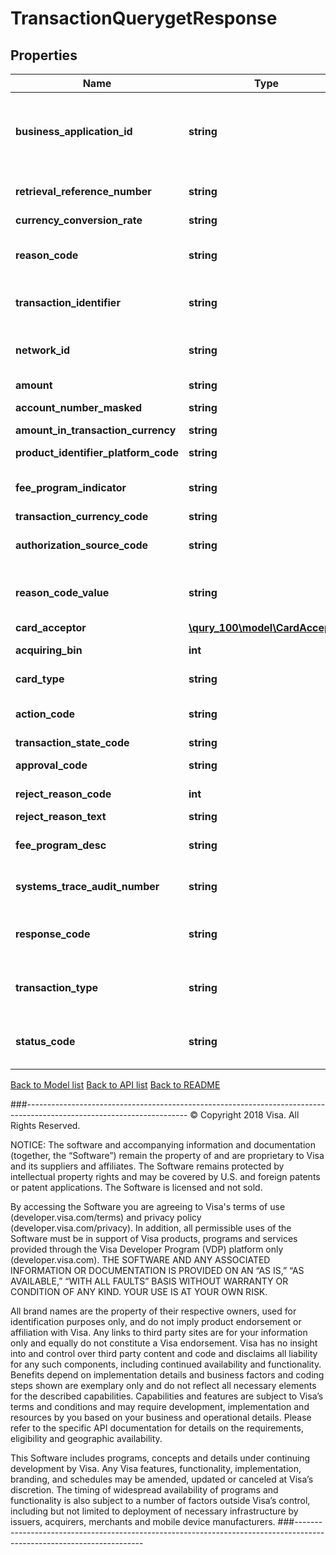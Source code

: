 # TransactionQuerygetResponse

## Properties
Name | Type | Description | Notes
------------ | ------------- | ------------- | -------------
**business_application_id** | **string** | Business Application ID indicates to the type of Transaction that has taken place. &lt;br/&gt; Valid Values include* &lt;br/&gt; &lt;ul&gt; &lt;li&gt; AA - Account to Account &lt;/li&gt; &lt;li&gt; BB - Business to Business &lt;/li&gt; &lt;li&gt; BI - Money Transfer (bank-initiated) &lt;/li&gt; &lt;li&gt; CP - Card Bill Payment &lt;/li&gt; &lt;/ul&gt; &lt;br/&gt; For more information visit &lt;a href&#x3D;\&quot;/request_response_codes#business_application_identifier\&quot;&gt;Visa Developer Platform Documentation &lt;/a&gt; | [optional] 
**retrieval_reference_number** | **string** | A value used to tie together service calls related to a single financial transaction. This is the same as retrievalReferenceNumber previously sent in the request for PullFunds, PushFunds or ReverseFunds transaction API calls. | 
**currency_conversion_rate** | **string** | Currency conversion rate taken place at Acquirer&#39;s end. | [optional] 
**reason_code** | **string** | The reason code description contains the reason explaining:&lt;ul&gt;&lt;li&gt; An acquirer-generated advice, reversal, cancellation, adjustment, chargeback (validation request or advice).&lt;/li&gt;&lt;li&gt; A chargeback reversal, representment (validation request or advice). &lt;/li&gt; etc. | [optional] 
**transaction_identifier** | **string** | The VisaNet reference number for the transaction. This is the same transactionIdentifier previously received in the response for PullFunds, PushFunds or ReverseFunds transaction API calls. | 
**network_id** | **string** | Network ID on which the transaction was performed. &lt;br/&gt; Takes the format of 000x where x is a number. &lt;br/&gt; Valid Values include* &lt;br/&gt; 0002 - Visa/PLUS &lt;br/&gt; 0016 - Maestro &lt;br/&gt; 0003 - Interlink &lt;br/&gt; 0008,0010,0011,0012,0015 - Star | [optional] 
**amount** | **string** | This is the transaction amount expressed in U.S. Dollars. Derived internally. | [optional] 
**account_number_masked** | **string** | Contains the masked PAN number. Populated from the primary account number (PAN) contained in the original authorization request. | [optional] 
**amount_in_transaction_currency** | **string** | This is the transaction amount in original transaction currency. | [optional] 
**product_identifier_platform_code** | **string** | Product Identifier Platform Code. &lt;br/&gt; Valid Values include* &lt;br/&gt; BZ - Business &lt;br/&gt; CN - Consumer &lt;br/&gt; CO - Commercial &lt;br/&gt; GV - Government | [optional] 
**fee_program_indicator** | **string** | This field contains an interchange reimbursement fee program indicator (FPI), which is used in assessing the fee amount applied to financial transactions that were originally sent. | [optional] 
**transaction_currency_code** | **string** | 3-character numeric currency code of the transaction. | [optional] 
**authorization_source_code** | **string** | STIP (Stand-in Parameters) Advice Code. &lt;br/&gt; Valid Values include* &lt;br/&gt; 1 - STIP, ATR Timed Out &lt;br/&gt; 2 - STIP, Below LCS Limit &lt;br/&gt; 3 - STIP, Issuer in SI Mode &lt;br/&gt; 4 - STIP, Issuer Unavailable &lt;br/&gt; 6 - STIP, FOR 3RD PARTY PROCR | [optional] 
**reason_code_value** | **string** | While reasonCode property explains the reason in details, reasonCodeValue property is a four digit number that corelates to reasonCode. &lt;br/&gt; Valid Values include* &lt;br/&gt; 0000 - NOT APPLICABLE &lt;br/&gt; 0083 - FRAUD; CARD ABSENT ENVIRONMENT | [optional] 
**card_acceptor** | [**\qury_100\model\CardAcceptor**](CardAcceptor.md) |  | [optional] 
**acquiring_bin** | **int** | The Bank Identification Number (BIN) under which the Visa Direct solution is registered. This must match the information provided during enrollment. | 
**card_type** | **string** | Product type of the card on which the transaction is performed. &lt;br/&gt; Valid Values include* &lt;br/&gt; Credit  &lt;br/&gt; Debit &lt;br/&gt; Prepaid | [optional] 
**action_code** | **string** | The results of the transaction request &lt;br/&gt; Refer to &lt;a href&#x3D;&#39;/request_response_codes#action_code&#39;&gt;actionCode&lt;/a&gt;&lt;br/&gt; &lt;b&gt;Note:&lt;/b&gt; The VisaNet Response Code for the transaction | 
**transaction_state_code** | **string** | Code explaining the state of the transaction. | [optional] 
**approval_code** | **string** | The authorization code from the issuer. A code provided by the issuer (or VIP STIP) when a transaction is approved, or a no reason to decline code is provided. | 
**reject_reason_code** | **int** | This field contains reject reason code if the the transaction was rejected by VisaNet. &lt;br/&gt; A positive number not greater than 9999. | [optional] 
**reject_reason_text** | **string** | This field contains reject reason text if the transaction was rejected by VisaNet. | [optional] 
**fee_program_desc** | **string** | Short text description of the Acquirer IRF (Interchange Reimbursement Fee) indicator. (Interchange fees are paid by issuers and acquirers to each other for transactions entered into interchange and their reversals). | [optional] 
**systems_trace_audit_number** | **string** | A number assigned by the message initiator that uniquely identifies a transaction. This is the same as systemsTraceAuditNumber previously sent in the request for the PullFunds, PushFunds or ReverseFunds transaction API calls. | 
**response_code** | **string** | The source for the response; typically, either the recipient issuer or a Visa system. &lt;br/&gt; Refer to &lt;a href&#x3D;&#39;/request_response_codes#response_code&#39;&gt;responseCode&lt;/a&gt;&lt;br/&gt; &lt;b&gt;Note:&lt;/b&gt; The VisaNet Response Source for the transaction | 
**transaction_type** | **string** | Identifies the type of transaction originally sent &lt;br/&gt; Valid Values include*: &lt;br/&gt;  CRED VOUCHER &lt;br/&gt; CRED REVERSAL &lt;br/&gt; CRED CHGBK &lt;br/&gt; CRED CHGBK REVERSAL &lt;br/&gt; SALES DRAFT &lt;br/&gt; SALES CHGBK &lt;br/&gt; SALES REVERSAL &lt;br/&gt; CASH DISBURSEMT &lt;br/&gt; CASH CHGBK | 
**status_code** | **string** | Specifies status of the transaction processing. &lt;br/&gt; Valid values are &lt;ul&gt; &lt;li&gt;COMPLETED - Transaction was processed by Visa &lt;/li&gt; &lt;li&gt; IN_PROGRESS - Transaction is in progress, being processed by Visa &lt;/li&gt; &lt;li&gt; FAILED - Transaction was received &amp; rejected by Visa&lt;/li&gt;&lt;/ul&gt; | 

[Back to Model list](../../README.md#documentation-for-models)          [Back to API list](../../README.md#documentation-for-api-endpoints)          [Back to README](../../README.md)



###----------------------------------------------------------------------------------------------------------------------
© Copyright 2018 Visa. All Rights Reserved.

NOTICE: The software and accompanying information and documentation (together, the “Software”) remain the property of
and are proprietary to Visa and its suppliers and affiliates. The Software remains protected by intellectual property
rights and may be covered by U.S. and foreign patents or patent applications. The Software is licensed and not sold.

By accessing the Software you are agreeing to Visa's terms of use (developer.visa.com/terms) and privacy policy (developer.visa.com/privacy).
In addition, all permissible uses of the Software must be in support of Visa products, programs and services provided
through the Visa Developer Program (VDP) platform only (developer.visa.com). THE SOFTWARE AND ANY ASSOCIATED
INFORMATION OR DOCUMENTATION IS PROVIDED ON AN “AS IS,” “AS AVAILABLE,” “WITH ALL FAULTS” BASIS WITHOUT WARRANTY OR
CONDITION OF ANY KIND. YOUR USE IS AT YOUR OWN RISK.

All brand names are the property of their respective owners, used for identification purposes only, and do not imply
product endorsement or affiliation with Visa. Any links to third party sites are for your information only and equally
do not constitute a Visa endorsement. Visa has no insight into and control over third party content and code and disclaims
all liability for any such components, including continued availability and functionality. Benefits depend on implementation
details and business factors and coding steps shown are exemplary only and do not reflect all necessary elements for the
described capabilities. Capabilities and features are subject to Visa’s terms and conditions and may require development,
implementation and resources by you based on your business and operational details. Please refer to the specific
API documentation for details on the requirements, eligibility and geographic availability.

This Software includes programs, concepts and details under continuing development by Visa. Any Visa features,
functionality, implementation, branding, and schedules may be amended, updated or canceled at Visa’s discretion.
The timing of widespread availability of programs and functionality is also subject to a number of factors outside Visa’s control,
including but not limited to deployment of necessary infrastructure by issuers, acquirers, merchants and mobile device manufacturers.
###----------------------------------------------------------------------------------------------------------------------